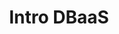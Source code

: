 ---
title: "Intro DBaaS"
description: "This Intro DBaaS - Learning Paths covers the foundational topics of DBaaS for a non-technical audience and conveys the benefits of data services and databases as a service for modern IT scenarios. It will help you learn the basics of terminology associated, understand the essential components' functions, and why these new technologies are so important."
banner: ""
courses: 3
weight: 3
---